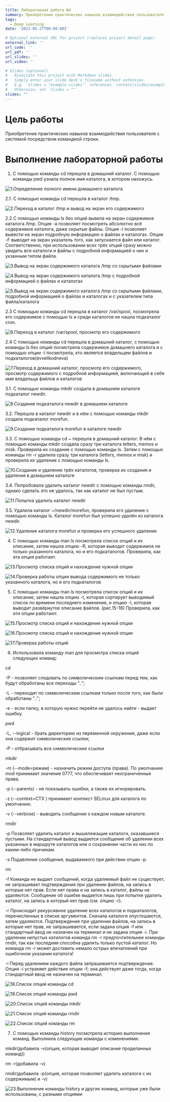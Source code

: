 ```yaml
---
title: Лабораторная работа №4
summary: Приобретение практических навыков взаимодействия пользователя с системой посредством командной строки.
tags:
  - Deep Learning
date: '2022-05-27T00:00:00Z'

# Optional external URL for project (replaces project detail page).
external_link: ''
url_code: ''
url_pdf: ''
url_slides: ''
url_video: ''

# Slides (optional).
#   Associate this project with Markdown slides.
#   Simply enter your slide deck's filename without extension.
#   E.g. `slides = "example-slides"` references `content/slides/example-slides.md`.
#   Otherwise, set `slides = ""`.
slides: ""
---
```


# Цель работы

Приобретение практических навыков взаимодействия пользователя с системой посредством командной строки.

# Выполнение лабораторной работы

1. С помощью команды cd перешла в домашний каталог. С помощью команды pwd узнала полное имя каталога, в котором нахожусь.

![1.Определение полного имени домашнего каталога](image/oc1.jpg)

2.1. С помощью команды cd перешла в каталог /tmp.

![2.Переход в каталог /tmp и вывод на экран его содержимого](image/oc2.jpg)

2.2 С помощью команды ls без опций вывела на экран содержимое каталога /tmp. Опция -a позволяет посмотреть абсолютно всё содержимое каталога, даже скрытые файлы. Опция -l позволяет вывести на экран подробную информацию о файлах и каталогах. Опция -F выводит на экран указатель того, как запускается файл или каталог. Соответственно, при использовании всех трёх опций сразу можно увидеть все каталоги и файлы с подробной информацией о них и укзанным типом файла. 

![3.Вывод на экран содержимого каталога /tmp со скрытыми файлами](image/oc5.jpg)

![4.Вывод на экран содержимого каталога /tmp с подробной информацией о файлах и каталогах](image/oc3.jpg)

![5.Вывод на экран содержимого каталога /tmp со скрытыми файлами, подробной информацией о файлах и каталогах и с указателем типа файла/каталога](image/oc4.jpg)

2.3 С помощью команды cd перешла в каталог /var/spool, посмотрела его содержимое с помощью ls и среди каталогов не нашла подкаталог cron.

![6.Переход в каталог /var/spool, просмотр его содержимого](image/oc6.jpg)

2.4 С помощью команды cd перешла в домашний каталог, с помощью команды ls без опций посмотрела содержимое домашнего каталога и с помощью опции -l посмотрела, кто является владельцем файлов и подкаталогов(evvelikodneva)

![7.Переход в домашний каталог, просмотр его содержимого, просмотр содержимого с подробной информацией, включающей в себя имя владельца файлов и каталогов](image/oc7.jpg)

3.1. С помощью команды mkdir создала в домашнем каталоге подкаталог newdir.

![8.Создание подкаталога newdir в домашнем каталоге](image/oc8.jpg)

3.2. Перешла в каталог newdir и в нём с помощью команды mkdir создала подкаталог morefun.

![9.Создание подкаталога morefun в каталоге newdir](image/oc9.jpg)

3.3. С помощью команды cd ~ перешла в домашний каталог. В нём с помощью команды mkdir создала сразу три каталога letters, memos и misk. Проверила их создание с помощью команды ls.
Затем с помощью команды rm -r удалила сразу три каталога (letters, memos и misk) и проверила их удаление с помощью команды ls. 

![10.Создание и удаление трёх каталогов, проверка их создания и удаления в домашнем каталоге](image/oc10.jpg)

3.4. Попробовала удалить каталог newdir с помощью команды rmdir, однако сделать это не удалось, так как каталог не был пустым.

![11.Попытка удалить каталог newdir](image/oc11.jpg)

3.5. Удалила каталог ~/newdir/morefun, проверила его удаление с помощью команды ls. Каталог morefun был успешно удалён из каталога newdir.

![12.Удаление каталога morefun и проверка его успешного удаления](image/oc12.jpg)

4. С помощью команды man ls посмотрела список опций и их описание, затем нашла опцию -R, которая выводит содержимое не только указанного каталога, но и его подкаталогов. Проверила, как эта опция работает.

![13.Просмотр списка опций и нахождение нужной опции](image/oc13.jpg)

![14.Проверка работы опции вывода содержимого не только указанного каталога, но и его подкаталогов](image/oc14.jpg)

5. С помощью команды man ls посмотрела список опций и их описание, затем нашла опцию -t, которая сортирует выводимый список по времени последнего изменения, и опцию -l, которая выводит развёрнутое описание файлов. (рис.15-16) Проверила, как эти опции работают.

![15.Просмотр списка опций и нахождение нужной опции](image/oc15.jpg)

![16.Просмотр списка опций и нахождение нужной опции](image/oc16.jpg)

![17.Проверка работы опций](image/oc17.jpg)

6. Использовала команду man для просмотра списка опций следующих команд:

cd

-P - позволяет следовать по символическим ссылкам перед тем, как будут обработаны все переходы "..";

-L - переходит по символическим ссылкам только после того, как были обработаны "..";

-e - если папку, в которую нужно перейти не удалось найти - выдает ошибку.

pwd

-L, --logical - брать директорию из переменной окружения, даже если она содержит символические ссылки;

-P - отбрасывать все символические ссылки

mkdir

-m (--mode=режим) - назначить режим доступа (права). По умолчанию mod принимает значение 0777, что обеспечивает неограниченные права.

-p (--parents) - не показывать ошибки, а также их игнорировать.

-z  (--context=CTX ) принимает контекст SELinux для каталога по умолчанию.

-v (--verbose) - выводить сообщение о каждом новым каталоге.

rmdir

-p	Позволяет удалить каталог и вышележащие каталоги, оказавшиеся пустыми. На стандартный вывод выдается сообщение об удалении всех указанных в маршруте каталогов или о сохранении части из них по каким-либо причинам.

-s	Подавление сообщения, выдаваемого при действии опции -p.

rm

-f	Команда не выдает сообщений, когда удаляемый файл не существует, не запрашивает подтверждения при удалении файлов, на запись в которые нет прав. Если нет права и на запись в каталог, файлы не удаляются. Сообщение об ошибке выдается лишь при попытке удалить каталог, на запись в который нет прав (см. опцию -r).

-r	Происходит рекурсивное удаление всех каталогов и подкаталогов, перечисленных в списке аргументов. Сначала каталоги опустошаются, затем удаляются. Подтверждение при удалении файлов, на запись в которые нет прав, не запрашивается, если задана опция -f или стандартный ввод не назначен на терминал и не задана опция -i. При удалении непустых каталогов команда rm -r предпочтительнее команды rmdir, так как последняя способна удалить только пустой каталог. Но команда rm -r может доставить немало острых впечатлений при ошибочном указании каталога!

-i	Перед удалением каждого файла запрашивается подтверждение. Опция -i устраняет действие опции -f; она действует даже тогда, когда стандартный ввод не назначен на терминал.

![18.Список опций команды cd](image/oc18.jpg)

![19.Список опций команды pwd](image/oc20.jpg)

![20.Список опций команды mkdir](image/oc19.jpg)

![21.Список опций команды rmdir](image/oc22.jpg)

![22.Список опций команды rm](image/oc21.jpg)

7. С помощью команды history посмотрела историю выполнения команд. Выполнила следующие команды с изменениями:

mkdir(добавила -v(опция, которая выводит описание проделанных команд))

rm -r(добавила -v)

rmdir(добавила -p(опция, которая позволяет удалять каталоги с их содержимым) и -v)

![23.Выполнение команды history и других команд, которые уже были использованы, с разными опциями](image/oc23.jpg)
